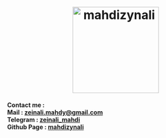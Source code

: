 <meta name="google-site-verification" content="lyVFGu53jyxf8SoaRsHmYnu7x1SalYX5BGKlNe6J6EY" />
<h1 align="center">
  <br>
  <a href="https://github.com/mahdizynali"><img src="https://avatars.githubusercontent.com/u/104717705?v=4" alt="mahdizynali" width="200"></a>
</h1>

<b>Contact me :</b>\
<b>Mail : [zeinali.mahdy@gmail.com](zeinali.mahdy@gmail.com)</b>\
<b>Telegram : [zeinali_mahdi](https://t.me/zeinali_mahdi)</b>\
<b>Github Page : [mahdizynali](https://github.com/mahdizynali)</b>
